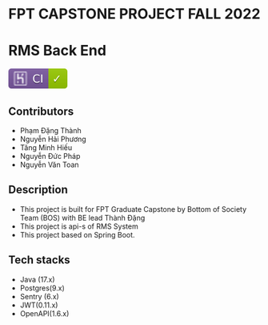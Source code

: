 # FPT CAPSTONE PROJECT FALL 2022
# RMS Back End

![example badge](badges/succeeded.svg)

## Contributors
- Phạm Đặng Thành 
- Nguyễn Hải Phương
- Tăng Minh Hiếu 
- Nguyễn Đức Pháp
- Nguyễn Văn Toan

## Description
- This project is built for FPT Graduate Capstone by Bottom of Society Team (BOS) with BE lead Thành Đặng
- This project is api-s of RMS System
- This project based on Spring Boot. 

## Tech stacks
- Java (17.x)
- Postgres(9.x)
- Sentry (6.x)
- JWT(0.11.x)
- OpenAPI(1.6.x)